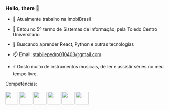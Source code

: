 ### Hello, there 👋



- 🔭 Atualmente trabalho na ImobiBrasil
 
- 🌱 Estou no 5º termo de Sistemas de Informação, pela Toledo Centro Universitário

- 🤔 Buscando aprender React, Python e outras tecnologias

- 📫 Email: stabilepedro010403@gmail.com
  
- ⚡ Gosto muito de instrumentos musicais, de ler e assistir séries no meu tempo livre.


Competências:
<br/><br/>
<img src="https://cdn.jsdelivr.net/gh/devicons/devicon/icons/php/php-plain.svg" height="40px" width="40px"/>
<img src="https://cdn.jsdelivr.net/gh/devicons/devicon/icons/mysql/mysql-plain-wordmark.svg" height="40px" width="40px"/>
<img src="https://cdn.jsdelivr.net/gh/devicons/devicon/icons/html5/html5-original.svg" height="40px" width="40px"/>
<img src="https://cdn.jsdelivr.net/gh/devicons/devicon/icons/css3/css3-original.svg" height="40px" width="40px"/>
<img src="https://cdn.jsdelivr.net/gh/devicons/devicon/icons/javascript/javascript-plain.svg" height="40px" width="40px"/>
<img src="https://cdn.jsdelivr.net/gh/devicons/devicon/icons/git/git-original.svg" height="40px" width="40px" />

                   



